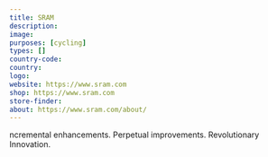 ```yaml
---
title: SRAM
description:
image:
purposes: [cycling]
types: []
country-code:
country:
logo:
website: https://www.sram.com
shop: https://www.sram.com
store-finder:
about: https://www.sram.com/about/
---
```

ncremental enhancements. Perpetual improvements. Revolutionary Innovation.

